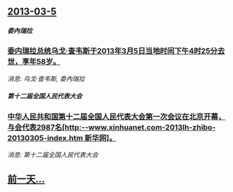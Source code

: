 ## [2013-03-5](/news/2013/03/5/index.md)

##### 委內瑞拉
### [委内瑞拉总统乌戈·查韦斯于2013年3月5日当地时间下午4时25分去世，享年58岁。](/news/2013/03/5/委内瑞拉总统乌戈-查韦斯于2013年3月5日当地时间下午4时25分去世-享年58岁.md)
_消息: 乌戈·查韦斯, 委內瑞拉_

##### 第十二届全国人民代表大会
### [中华人民共和国第十二届全国人民代表大会第一次会议在北京开幕，与会代表2987名[http:--www.xinhuanet.com-2013lh-zhibo-20130305-index.htm 新华网]。](/news/2013/03/5/中华人民共和国第十二届全国人民代表大会第一次会议在北京开幕-与会代表2987名-http-wwwxinhuanet.md)
_消息: 第十二届全国人民代表大会_

## [前一天...](/news/2013/03/1/index.md)

